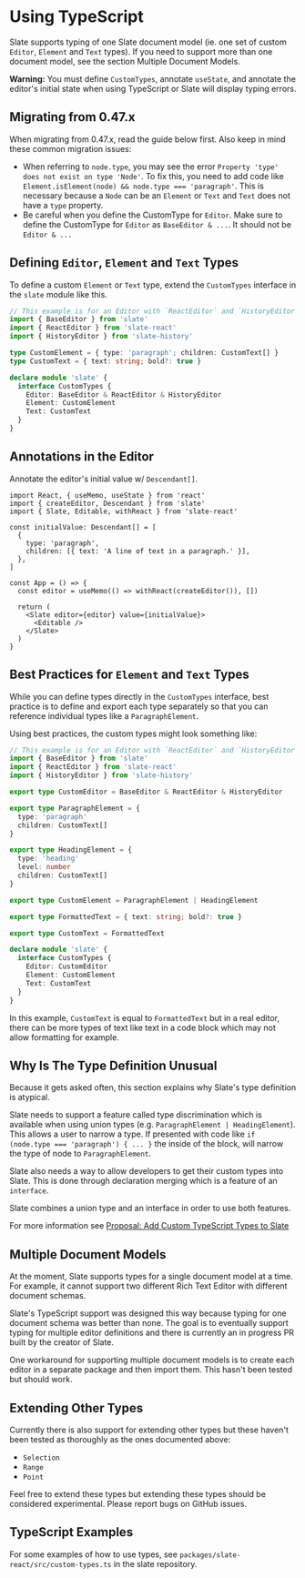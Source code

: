 # Using TypeScript

Slate supports typing of one Slate document model \(ie. one set of custom `Editor`, `Element` and `Text` types\). If you need to support more than one document model, see the section Multiple Document Models.

**Warning:** You must define `CustomTypes`, annotate `useState`, and annotate the editor's initial state when using TypeScript or Slate will display typing errors.

## Migrating from 0.47.x

When migrating from 0.47.x, read the guide below first. Also keep in mind these common migration issues:

- When referring to `node.type`, you may see the error `Property 'type' does not exist on type 'Node'`. To fix this, you need to add code like `Element.isElement(node) && node.type === 'paragraph'`. This is necessary because a `Node` can be an `Element` or `Text` and `Text` does not have a `type` property.
- Be careful when you define the CustomType for `Editor`. Make sure to define the CustomType for `Editor` as `BaseEditor & ...`. It should not be `Editor & ...`

## Defining `Editor`, `Element` and `Text` Types

To define a custom `Element` or `Text` type, extend the `CustomTypes` interface in the `slate` module like this.

```typescript
// This example is for an Editor with `ReactEditor` and `HistoryEditor`
import { BaseEditor } from 'slate'
import { ReactEditor } from 'slate-react'
import { HistoryEditor } from 'slate-history'

type CustomElement = { type: 'paragraph'; children: CustomText[] }
type CustomText = { text: string; bold?: true }

declare module 'slate' {
  interface CustomTypes {
    Editor: BaseEditor & ReactEditor & HistoryEditor
    Element: CustomElement
    Text: CustomText
  }
}
```

## Annotations in the Editor

Annotate the editor's initial value w/ `Descendant[]`.

```tsx
import React, { useMemo, useState } from 'react'
import { createEditor, Descendant } from 'slate'
import { Slate, Editable, withReact } from 'slate-react'

const initialValue: Descendant[] = [
  {
    type: 'paragraph',
    children: [{ text: 'A line of text in a paragraph.' }],
  },
]

const App = () => {
  const editor = useMemo(() => withReact(createEditor()), [])

  return (
    <Slate editor={editor} value={initialValue}>
      <Editable />
    </Slate>
  )
}
```

## Best Practices for `Element` and `Text` Types

While you can define types directly in the `CustomTypes` interface, best practice is to define and export each type separately so that you can reference individual types like a `ParagraphElement`.

Using best practices, the custom types might look something like:

```typescript
// This example is for an Editor with `ReactEditor` and `HistoryEditor`
import { BaseEditor } from 'slate'
import { ReactEditor } from 'slate-react'
import { HistoryEditor } from 'slate-history'

export type CustomEditor = BaseEditor & ReactEditor & HistoryEditor

export type ParagraphElement = {
  type: 'paragraph'
  children: CustomText[]
}

export type HeadingElement = {
  type: 'heading'
  level: number
  children: CustomText[]
}

export type CustomElement = ParagraphElement | HeadingElement

export type FormattedText = { text: string; bold?: true }

export type CustomText = FormattedText

declare module 'slate' {
  interface CustomTypes {
    Editor: CustomEditor
    Element: CustomElement
    Text: CustomText
  }
}
```

In this example, `CustomText` is equal to `FormattedText` but in a real editor, there can be more types of text like text in a code block which may not allow formatting for example.

## Why Is The Type Definition Unusual

Because it gets asked often, this section explains why Slate's type definition is atypical.

Slate needs to support a feature called type discrimination which is available when using union types \(e.g. `ParagraphElement | HeadingElement`\). This allows a user to narrow a type. If presented with code like `if (node.type === 'paragraph') { ... }` the inside of the block, will narrow the type of node to `ParagraphElement`.

Slate also needs a way to allow developers to get their custom types into Slate. This is done through declaration merging which is a feature of an `interface`.

Slate combines a union type and an interface in order to use both features.

For more information see [Proposal: Add Custom TypeScript Types to Slate](https://github.com/ianstormtaylor/slate/issues/3725)

## Multiple Document Models

At the moment, Slate supports types for a single document model at a time. For example, it cannot support two different Rich Text Editor with different document schemas.

Slate's TypeScript support was designed this way because typing for one document schema was better than none. The goal is to eventually support typing for multiple editor definitions and there is currently an in progress PR built by the creator of Slate.

One workaround for supporting multiple document models is to create each editor in a separate package and then import them. This hasn't been tested but should work.

## Extending Other Types

Currently there is also support for extending other types but these haven't been tested as thoroughly as the ones documented above:

- `Selection`
- `Range`
- `Point`

Feel free to extend these types but extending these types should be considered experimental. Please report bugs on GitHub issues.

## TypeScript Examples

For some examples of how to use types, see `packages/slate-react/src/custom-types.ts` in the slate repository.
